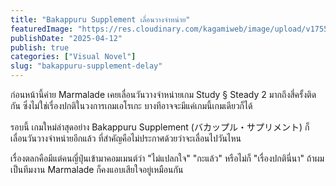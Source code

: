 ```yaml
---
title: "Bakappuru Supplement เลื่อนวางจำหน่าย"
featuredImage: "https://res.cloudinary.com/kagamiweb/image/upload/v1755266191/blog.coregamehd.com/bakappuru-supplement-delay.jpg"
publishDate: "2025-04-12"
publish: true
categories: ["Visual Novel"]
slug: "bakappuru-supplement-delay"
---
```


ก่อนหน้านี้ค่าย Marmalade เคยเลื่อนวันวางจำหน่ายเกม Study § Steady 2 มากถึงสี่ครั้งติดกัน ซึ่งไม่ใช่เรื่องปกติในวงการเกมเอโรเกะ บางทีอาจจะมีแค่เกมนี้เกมเดียวก็ได้

รอบนี้ เกมใหม่ล่าสุดอย่าง Bakappuru Supplement (バカップル・サプリメント) ก็เลื่อนวันวางจำหน่ายอีกแล้ว ที่สำคัญคือไม่ประกาศด้วยว่าจะเลื่อนไปวันไหน

เรื่องตลกคือมีแต่คนญี่ปุ่นเข้ามาคอมเมนต์ว่า "ไม่แปลกใจ" "กะแล้ว" หรือไม่ก็ "เรื่องปกตินี่นา" ถ้าผมเป็นทีมงาน Marmalade ก็คงแอบเสียใจอยู่เหมือนกัน
